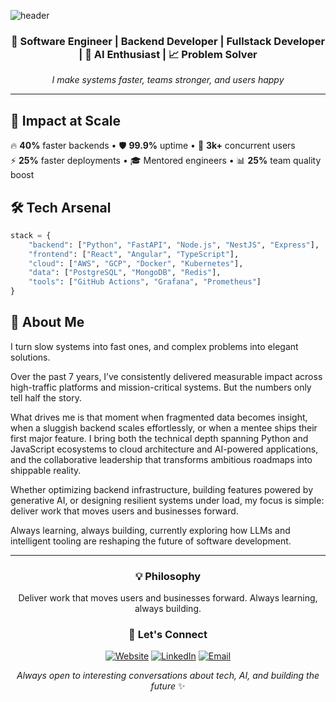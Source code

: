![header](https://capsule-render.vercel.app/api?type=waving&height=200&color=gradient&text=Joseph%20Attakorah&fontAlign=50&fontAlignY=40&desc=Software%20Engineer:%20Turning%20Complex%20Problems%20Into%20Elegant%20Solutions&descAlign=50&descAlignY=60&animation=twinkling)

<div align="center">

### 🚀 Software Engineer | Backend Developer | Fullstack Developer | 🤖 AI Enthusiast | 📈 Problem Solver

*I make systems faster, teams stronger, and users happy*

</div>

---

## 🎯 **Impact at Scale**

🔥 **40%** faster backends • 🛡️ **99.9%** uptime • 👥 **3k+** concurrent users  
⚡ **25%** faster deployments • 🎓 Mentored engineers • 📊 **25%** team quality boost

## 🛠️ **Tech Arsenal**

```python
stack = {
    "backend": ["Python", "FastAPI", "Node.js", "NestJS", "Express"],
    "frontend": ["React", "Angular", "TypeScript"],
    "cloud": ["AWS", "GCP", "Docker", "Kubernetes"],
    "data": ["PostgreSQL", "MongoDB", "Redis"],
    "tools": ["GitHub Actions", "Grafana", "Prometheus"]
}
```

## 👋 About Me

I turn slow systems into fast ones, and complex problems into elegant solutions.

Over the past 7 years, I’ve consistently delivered measurable impact across high-traffic platforms and mission-critical systems. But the numbers only tell half the story.

What drives me is that moment when fragmented data becomes insight, when a sluggish backend scales effortlessly, or when a mentee ships their first major feature. I bring both the technical depth spanning Python and JavaScript ecosystems to cloud architecture and AI-powered applications, and the collaborative leadership that transforms ambitious roadmaps into shippable reality.

Whether optimizing backend infrastructure, building features powered by generative AI, or designing resilient systems under load, my focus is simple: deliver work that moves users and businesses forward.

Always learning, always building, currently exploring how LLMs and intelligent tooling are reshaping the future of software development.

[//]: # (## 🌟 Featured Projects)

[//]: # ()
[//]: # (- **[Project One]&#40;#&#41;**: High-performance backend for real-time analytics &#40;Python, FastAPI, AWS&#41;)

[//]: # (- **[Project Two]&#40;#&#41;**: Scalable AI-powered recommendation engine &#40;Node.js, Kubernetes, GCP&#41;)

[//]: # (- **[Project Three]&#40;#&#41;**: Mentorship platform for engineers &#40;React, NestJS, PostgreSQL&#41;)

---

<div align="center">

### 💡 **Philosophy**

Deliver work that moves users and businesses forward. Always learning, always building.

### 🤝 **Let's Connect**

[![Website](https://img.shields.io/badge/🌐_Website-attakorah.com-blue?style=for-the-badge)](https://attakorah.com)
[![LinkedIn](https://img.shields.io/badge/💼_LinkedIn-Connect-0077B5?style=for-the-badge&logo=linkedin)](https://bit.ly/3U2s1c1)
[![Email](https://img.shields.io/badge/📧_Email-jaattakorah@gmail.com-D14836?style=for-the-badge&logo=gmail&logoColor=white)](mailto:jaattakorah@gmail.com)

*Always open to interesting conversations about tech, AI, and building the future* ✨

</div>
